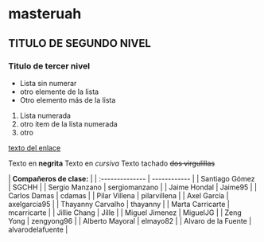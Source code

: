 # masteruah

## TITULO DE SEGUNDO NIVEL

### Titulo de tercer nivel

- Lista sin numerar
- otro elemente de la lista
- Otro elemento más de la lista

1. Lista numerada
1. otro item de la lista numerada
1. otro

[texto del enlace](http://google.es)

Texto en **negrita**
Texto en *cursiva*
Texto tachado ~~dos virgulillas~~


| **Compañeros de clase:** | 
| :-------------- | ------------ | 
| Santiago Gómez | SGCHH | 
| Sergio Manzano | sergiomanzano | 
| Jaime Hondal | Jaime95 | 
| Carlos Damas | cdamas | 
| Pilar Villena | pilarvillena | 
| Axel García | axelgarcia95 | 
| Thayanny Carvalho | thayanny | 
| Marta Carricarte | mcarricarte | 
| Jillie Chang | Jille | 
| Miguel Jimenez | MiguelJG | 
| Zeng Yong | zengyong96 | 
| Alberto Mayoral | elmayo82 | 
| Alvaro de la Fuente | alvarodelafuente | 


